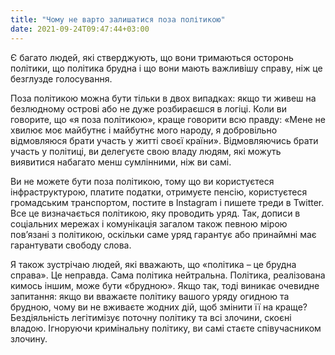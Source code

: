 ```yaml
---
title: "Чому не варто залишатися поза політикою"
date: 2021-09-24T09:47:44+03:00
---
```


Є багато людей, які стверджують, що вони тримаються осторонь політики, що політика брудна і що вони мають важливішу справу, ніж це безглузде голосування.

Поза політикою можна бути тільки в двох випадках: якщо ти живеш на безлюдному острові або не дуже розбираєшся в логіці. Коли ви говорите, що «я поза політикою», краще говорити всю правду: «Мене не хвилює моє майбутнє і майбутнє мого народу, я добровільно відмовляюся брати участь у житті своєї країни». Відмовляючись брати участь у політиці, ви делегуєте свою владу людям, які можуть виявитися набагато менш сумлінними, ніж ви самі.

Ви не можете бути поза політикою, тому що ви користуєтеся інфраструктурою, платите податки, отримуєте пенсію, користуєтеся громадським транспортом, постите в Instagram і пишете треди в Twitter. Все це визначається політикою, яку проводить уряд. Так, дописи в соціальних мережах і комунікація загалом також певною мірою пов’язані з політикою, оскільки саме уряд гарантує або принаймні має гарантувати свободу слова.

Я також зустрічаю людей, які вважають, що «політика – це брудна справа». Це неправда. Сама політика нейтральна. Політика, реалізована кимось іншим, може бути «брудною». Якщо так, тоді виникає очевидне запитання: якщо ви вважаєте політику вашого уряду огидною та брудною, чому ви не вживаєте жодних дій, щоб змінити її на краще? Бездіяльність легітимізує поточну політику та всі злочини, скоєні владою. Ігноруючи кримінальну політику, ви самі стаєте співучасником злочину.
